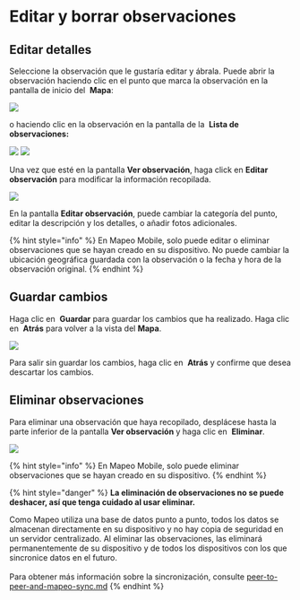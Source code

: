 # Editar y borrar observaciones

## Editar detalles

Seleccione la observación que le gustaría editar y ábrala. Puede abrir la observación haciendo clic en el punto que marca la observación en la pantalla de inicio del <img src="../../.gitbook/assets/app-icons_Map_view.png" alt="" data-size="line"> **Mapa**:

&#x20;![](<../../.gitbook/assets/Home screen - tab an observation dot.jpg>)

o haciendo clic en la observación en la pantalla de la <img src="../../.gitbook/assets/app icons_observation-list_35px.png" alt="" data-size="line"> **Lista de observaciones:**

&#x20;![](../../.gitbook/assets/Observations\_list\_button.jpg) ![](<../../.gitbook/assets/Select observation in Observation List.jpg>)

Una vez que esté en la pantalla **Ver observación**, haga click en<img src="../../.gitbook/assets/app_icons_edit_35px.png" alt="" data-size="line"> **Editar observación** para modificar la información recopilada.

&#x20;![](../../.gitbook/assets/Edit\_observation\_button.jpg)

En la pantalla **Editar observación**, puede cambiar la categoría del punto, editar la descripción y los detalles, o añadir fotos adicionales.

{% hint style="info" %}
En Mapeo Mobile, solo puede editar o eliminar observaciones que se hayan creado en su dispositivo. No puede cambiar la ubicación geográfica guardada con la observación o la fecha y hora de la observación original.
{% endhint %}

## **Guardar cambios**

Haga clic en <img src="../../.gitbook/assets/app_icons_save_35px.png" alt="" data-size="line"> **Guardar** para guardar los cambios que ha realizado. Haga clic en <img src="../../.gitbook/assets/app icons_back arrow.png" alt="" data-size="line"> **Atrás** para volver a la vista del **Mapa**.

![](<../../.gitbook/assets/Save observation.jpg>)

Para salir sin guardar los cambios, haga clic en <img src="../../.gitbook/assets/app icons_back arrow.png" alt="" data-size="line"> **Atrás** y confirme que desea descartar los cambios.

## Eliminar observaciones

Para eliminar una observación que haya recopilado, desplácese hasta la parte inferior de la pantalla **Ver observación** y haga clic en <img src="../../.gitbook/assets/app icons_Delete-trash.png" alt="" data-size="line"> **Eliminar**.

![](../../.gitbook/assets/Delete\_button.jpg)

{% hint style="info" %}
En Mapeo Mobile, solo puede eliminar observaciones que se hayan creado en su dispositivo.
{% endhint %}

{% hint style="danger" %}
**La eliminación de observaciones no se puede deshacer, así que tenga cuidado al usar eliminar.**&#x20;

Como Mapeo utiliza una base de datos punto a punto, todos los datos se almacenan directamente en su dispositivo y no hay copia de seguridad en un servidor centralizado. Al eliminar las observaciones, las eliminará permanentemente de su dispositivo y de todos los dispositivos con los que sincronice datos en el futuro.\
\
Para obtener más información sobre la sincronización, consulte [peer-to-peer-and-mapeo-sync.md](../../vision-general/about-mapeo/peer-to-peer-and-mapeo-sync.md "mention")
{% endhint %}
